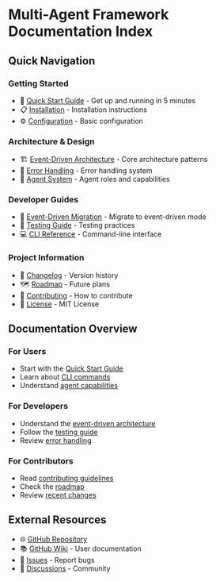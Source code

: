# Multi-Agent Framework Documentation Index

## Quick Navigation

### Getting Started
- 🚀 [Quick Start Guide](./guides/quick-start.md) - Get up and running in 5 minutes
- 📋 [Installation](../README.md#installation) - Installation instructions
- ⚙️ [Configuration](../README.md#configuration) - Basic configuration

### Architecture & Design
- 🏗️ [Event-Driven Architecture](./architecture/event-driven.md) - Core architecture patterns
- 🚫 [Error Handling](./architecture/error-handling.md) - Error handling system
- 🤖 [Agent System](./api/agents.md) - Agent roles and capabilities

### Developer Guides
- 🔄 [Event-Driven Migration](./guides/event-driven-migration.md) - Migrate to event-driven mode
- 🧪 [Testing Guide](./development/testing.md) - Testing practices
- 💻 [CLI Reference](./api/cli.md) - Command-line interface

### Project Information
- 📝 [Changelog](../CHANGELOG.md) - Version history
- 🗺️ [Roadmap](../ROADMAP.md) - Future plans
- 🤝 [Contributing](../CONTRIBUTING.md) - How to contribute
- 📄 [License](../LICENSE) - MIT License

## Documentation Overview

### For Users
- Start with the [Quick Start Guide](./guides/quick-start.md)
- Learn about [CLI commands](./api/cli.md)
- Understand [agent capabilities](./api/agents.md)

### For Developers
- Understand the [event-driven architecture](./architecture/event-driven.md)
- Follow the [testing guide](./development/testing.md)
- Review [error handling](./architecture/error-handling.md)

### For Contributors
- Read [contributing guidelines](../CONTRIBUTING.md)
- Check the [roadmap](../ROADMAP.md)
- Review [recent changes](./recent-changes.md)

## External Resources

- 🌐 [GitHub Repository](https://github.com/micgo/maf-standalone)
- 📚 [GitHub Wiki](https://github.com/micgo/maf-standalone/wiki) - User documentation
- 🐛 [Issues](https://github.com/micgo/maf-standalone/issues) - Report bugs
- 💬 [Discussions](https://github.com/micgo/maf-standalone/discussions) - Community